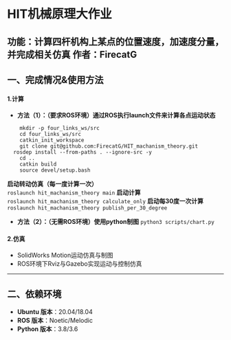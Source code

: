 # HIT机械原理大作业

**功能**：计算四杆机构上某点的位置速度，加速度分量，并完成相关仿真
**作者**：FirecatG
---
## 一、完成情况&使用方法

#### 1.计算
- **方法（1）：（要求ROS环境）通过ROS执行launch文件来计算各点运动状态**
```
	mkdir -p four_links_ws/src
	cd four_links_ws/src
	catkin_init_workspace
	git clone git@github.com:FirecatG/HIT_machanism_theory.git
  rosdep install --from-paths . --ignore-src -y
	cd ..
	catkin build
	source devel/setup.bash
```
  **启动转动仿真（每一度计算一次）**  
	`roslaunch hit_machanism_theory main`
  **启动计算**  
	`roslaunch hit_machanism_theory calculate_only`
  **启动每30度一次计算**  
	`roslaunch hit_machanism_theory publish_per_30_degree`


- **方法（2）：（无需ROS环境）使用python制图**
	`python3 scripts/chart.py`

#### 2.仿真
- SolidWorks Motion运动仿真与制图
- ROS环境下Rviz与Gazebo实现运动与控制仿真

---

## 二、依赖环境
- **Ubuntu 版本**：20.04/18.04
- **ROS 版本**：Noetic/Melodic
- **Python 版本**：3.8/3.6
